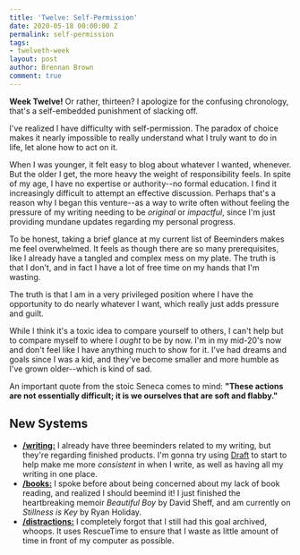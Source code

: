 ```yaml
---
title: 'Twelve: Self-Permission'
date: 2020-05-18 00:00:00 Z
permalink: self-permission
tags:
- twelveth-week
layout: post
author: Brennan Brown
comment: true
---
```


**Week Twelve!** Or rather, thirteen? I apologize for the confusing chronology, that's a self-embedded punishment of slacking off.

I've realized I have difficulty with self-permission. The paradox of choice makes it nearly impossible to really understand what I truly want to do in life, let alone how to act on it. 

When I was younger, it felt easy to blog about whatever I wanted, whenever. But the older I get, the more heavy the weight of responsibility feels. In spite of my age, I have no expertise or authority--no formal education. I find it increasingly difficult to attempt an effective discussion. Perhaps that's a reason why I began this venture--as a way to write often without feeling the pressure of my writing needing to be *original* or *impactful*, since I'm just providing mundane updates regarding my personal progress.

To be honest, taking a brief glance at my current list of Beeminders makes me feel overwhelmed. It feels as though there are so many prerequisites, like I already have a tangled and complex mess on my plate. The truth is that I don't, and in fact I have a lot of free time on my hands that I'm wasting.

The truth is that I am in a very privileged position where I have the opportunity to do nearly whatever I want, which really just adds pressure and guilt. 

While I think it's a toxic idea to compare yourself to others, I can't help but to compare myself to where I *ought* to be by now. I'm in my mid-20's now and don't feel like I have anything much to show for it. I've had dreams and goals since I was a kid, and they've become smaller and more humble as I've grown older--which is kind of sad.

An important quote from the stoic Seneca comes to mind: **"These actions are not essentially difficult; it is we ourselves that are soft and flabby."**


## New Systems

* [**/writing:**](https://beeminder.com/brennanbrown/writing) I already have three beeminders related to my writing, but they're regarding finished products. I'm gonna try using [Draft](https://draftin.com/) to start to help make me more *consistent* in when I write, as well as having all my writing in one place.
* [**/books:**](https://beeminder.com/brennanbrown/books) I spoke before about being concerned about my lack of book reading, and realized I should beemind it! I just finished the heartbreaking memoir *Beautiful Boy* by David Sheff, and am currently on *Stillness is Key* by Ryan Holiday.
* [**/distractions:**](https://beeminder.com/brennanbrown/distractions) I completely forgot that I still had this goal archived, whoops. It uses RescueTime to ensure that I waste as little amount of time in front of my computer as possible.